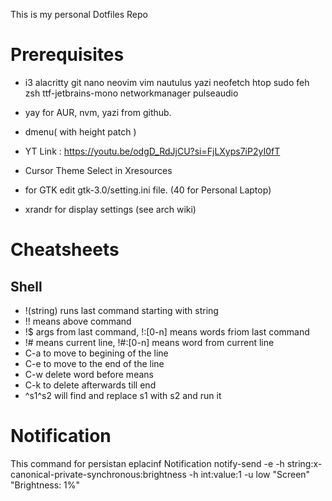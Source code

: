 This is my personal Dotfiles Repo

# Prerequisites

- i3 alacritty git nano neovim vim nautulus yazi neofetch htop sudo feh zsh ttf-jetbrains-mono networkmanager pulseaudio
- yay for AUR, nvm, yazi from github.
- dmenu( with height patch )

- YT Link : <https://youtu.be/odgD_RdJjCU?si=FjLXyps7iP2yI0fT>
- Cursor Theme Select in Xresources
- for GTK edit gtk-3.0/setting.ini file. (40 for Personal Laptop)
- xrandr for display settings (see arch wiki)

# Cheatsheets

## Shell

- !(string) runs last command starting with string
- !! means above command
- !$ args from last command, !:[0-n] means words friom last command
- !# means current line, !#:[0-n] means word from current line
- C-a to move to begining of the line
- C-e to move to the end of the line
- C-w delete word before means
- C-k to delete afterwards till end
- ^s1^s2 will find and replace s1 with s2 and run it

# Notification

This command for persistan eplacinf Notification notify-send -e -h string:x-canonical-private-synchronous:brightness -h int:value:1 -u low "Screen" "Brightness: 1%"
